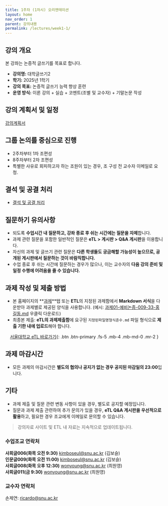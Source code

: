 ```yaml
---
title: 1주차 (1차시) 오리엔테이션
layout: home
nav_order: 1
parent: 강의내용
permalink: /lectures/week1-1/
---
```


## 강의 개요

본 강좌는 논증적 글쓰기를 목표로 합니다.

- **강의명:** 대학글쓰기2
- **학기:** 2025년 1학기
- **강의 목표:** 논증적 글쓰기 능력 향상 훈련
- **운영 방식:** 이론 강의 + 실습 + 코멘트(조별 및 교수자) + 기말논문 작성

## 강의 계획서 및 일정

[강의계획서]({{site.baseurl}}/syllabus)

## 그룹 논의를 중심으로 진행
- 2주차부터 1차 조편성
- 8주차부터 2차 조편성
- 특별한 사유로 회피하고자 하는 조원이 있는 경우, 조 구성 전 교수자 이메일로 요청.


## 결석 및 공결 처리

- [결석 및 공결 처리]({{site.baseurl}}/attendance)

## 질문하기 유의사항
  
- 되도록 **수업시간 내 질문하고, 강좌 종료 후 쉬는 시간에는 질문을 자제**합니다.  
- 과제 관련 질문을 포함한 일반적인 질문은 **eTL > 게시판 > Q&A 게시판**을 이용합니다.
- 자신의 과제 및 글쓰기 관련 질문은 **다른 학생들도 궁금해할 가능성이 높으므로, 공개된 게시판에서 질문하는 것이 바람직합니다.**  
- 수업 종료 후 쉬는 시간에 질문하는 경우가 많으나, 이는 교수자의 **다음 강의 준비 및 일정 수행에 어려움을 줄 수 있습니다.**  

## 과제 작성 및 제출 방법

- 본 홈페이지의 **[과제](/assignments)**탭 또는 **ETL**의 지정된 과제함에서 **Markdown 서식**을 다운받아 과제별로 제공된 양식을 사용합니다.  (예시: [과제01-예비논증-009-33-홍길동.md](https://raw.githubusercontent.com/DeepWrite/2025SPRING/main/templates/test.md) 우클릭 다운로드)
- 최종본 제출: **eTL의 과제제출함**에 요구된 `지정된파일명형식준수.md` 파일 형식으로 **제출 기한 내에 업로드**해야 합니다.  

<div align="center"> 

[서울대학교 eTL 바로가기](https://etl.snu.ac.kr){: .btn .btn-primary .fs-5 .mb-4 .mb-md-0 .mr-2 } 

</div>

## 과제 마감시간  
- 모든 과제의 마감시간은 **별도의 협의나 공지가 없는 경우 공지된 마감일의 23:00**입니다.  

## 기타

- 과제 제출 및 질문 관련 변동 사항이 있을 경우, 별도로 공지할 예정입니다.  
- 질문과 과제 제출 관련하여 추가 문의가 있을 경우, **eTL Q&A 게시판을 우선적으로 활용**하고, 필요한 경우 조교에게 이메일로 문의할 수 있습니다.  

> 강의자료 사이트 및 ETL 내 자료는 지속적으로 업데이트됩니다.

### 수업조교 연락처

**사회글006(화목 오전 9:30)** kimboseul@snu.ac.kr (김보슬)  
**인문글009(화목 오전 11:00)** kimboseul@snu.ac.kr (김보슬)  
**사회글008(화목 오후 12:30)** wonyoung@snu.ac.kr (최원영)  
**사회글011(금 9:30)** wonyoung@snu.ac.kr (최원영)  

### 교수자 연락처  
손제연: ricardo@snu.ac.kr